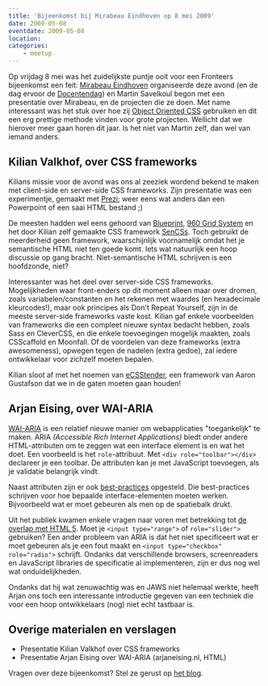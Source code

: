 ```yaml
---
title: 'Bijeenkomst bij Mirabeau Eindhoven op 8 mei 2009'
date: 2009-05-08
eventdate: 2009-05-08
location:
categories:
    - meetup
---
```


Op vrijdag 8 mei was het zuidelijkste puntje ooit voor een Fronteers bijeenkomst een feit: [Mirabeau Eindhoven](http://www.mirabeau.nl/) organiseerde deze avond (en de dag ervoor de [Docentendag](/docentendag)) en Martin Savelkoul begon met een presentatie over Mirabeau, en de projecten die ze doen. Met name interessant was het stuk over hoe zij [Object Oriented CSS](http://wiki.github.com/stubbornella/oocss) gebruiken en dit een erg prettige methode vinden voor grote projecten. Wellicht dat we hierover meer gaan horen dit jaar. Is het niet van Martin zelf, dan wel van iemand anders.

## Kilian Valkhof, over CSS frameworks

Kilians missie voor de avond was ons al zeeziek wordend bekend te maken met client-side en server-side CSS frameworks. Zijn presentatie was een experimentje, gemaakt met [Prezi](http://prezi.com/); weer eens wat anders dan een Powerpoint of een saai HTML bestand ;)

De meesten hadden wel eens gehoord van [Blueprint](http://www.blueprintcss.org/), [960 Grid System](http://960.gs/) en het door Kilian zelf gemaakte CSS framework [SenCSs](http://sencss.kilianvalkhof.com/ 'SenCSs - the sensible standards CSS framework'). Toch gebruikt de meerderheid geen framework, waarschijnlijk voornamelijk omdat het je semantische HTML niet ten goede komt. Iets wat natuurlijk een hoop discussie op gang bracht. Niet-semantische HTML schrijven is een hoofdzonde, niet?

Interessanter was het deel over server-side CSS frameworks. Mogelijkheden waar front-enders op dit moment alleen maar over dromen, zoals variabelen/constanten en het rekenen met waardes (en hexadecimale kleurcodes!), maar ook principes als Don't Repeat Yourself, zijn in de meeste server-side frameworks vaste kost. Kilian gaf enkele voorbeelden van frameworks die een compleet nieuwe syntax bedacht hebben, zoals Sass en CleverCSS, en die enkele toevoegingen mogelijk maakten, zoals CSScaffold en Moonfall. Of de voordelen van deze frameworks (extra awesomeness), opwegen tegen de nadelen (extra gedoe), zal iedere ontwikkelaar voor zichzelf moeten bepalen.

Kilian sloot af met het noemen van [eCSStender](http://ecsstender.org/), een framework van Aaron Gustafson dat we in de gaten moeten gaan houden!

## Arjan Eising, over WAI-ARIA

[WAI-ARIA](http://www.w3.org/WAI/intro/aria.php) is een relatief nieuwe manier om webapplicaties "toegankelijk" te maken. ARIA _(Accessible Rich Internet Applications)_ biedt onder andere HTML-attributen om te zeggen wat een interface element is en wat het doet. Een voorbeeld is het `role`-attribuut. Met `<div role="toolbar"></div>` declareer je een toolbar. De attributen kan je met JavaScript toevoegen, als je validatie belangrijk vindt.

Naast attributen zijn er ook [best-practices](http://www.w3.org/TR/wai-aria-practices/ 'WAI-ARIA Best Practices') opgesteld. Die best-practices schrijven voor hoe bepaalde interface-elementen moeten werken. Bijvoorbeeld wat er moet gebeuren als men op de spatiebalk drukt.

Uit het publiek kwamen enkele vragen naar voren met betrekking tot [de overlap met HTML 5](http://hsivonen.iki.fi/html5-roles/ 'Built-in Accessibility Roles in HTML5'). Moet je `<input type="range">` of `role="slider">` gebruiken? Een ander probleem van ARIA is dat het niet specificeert wat er moet gebeuren als je een fout maakt en `<input type="checkbox" role="radio">` schrijft. Ondanks dat verschillende browsers, screenreaders en JavaScript libraries de specificatie al implementeren, zijn er dus nog wel wat onduidelijkheden.

Ondanks dat hij wat zenuwachtig was en JAWS niet helemaal werkte, heeft Arjan ons toch een interessante introductie gegeven van een techniek die voor een hoop ontwikkelaars (nog) niet echt tastbaar is.

## Overige materialen en verslagen

-   Presentatie Kilian Valkhof over CSS frameworks
-   Presentatie Arjan Eising over WAI-ARIA (arjaneising.nl, HTML)

Vragen over deze bijeenkomst? Stel ze gerust op [het blog](/blog/2009/04/bijeenkomst-mei#reageer).
